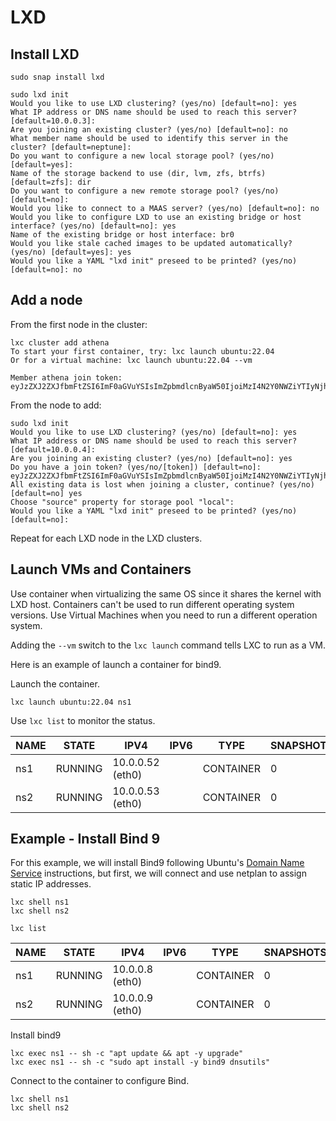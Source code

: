 # LXD

## Install LXD

```shell
sudo snap install lxd
```

```shell
sudo lxd init
Would you like to use LXD clustering? (yes/no) [default=no]: yes
What IP address or DNS name should be used to reach this server? [default=10.0.0.3]:
Are you joining an existing cluster? (yes/no) [default=no]: no
What member name should be used to identify this server in the cluster? [default=neptune]:
Do you want to configure a new local storage pool? (yes/no) [default=yes]:
Name of the storage backend to use (dir, lvm, zfs, btrfs) [default=zfs]: dir
Do you want to configure a new remote storage pool? (yes/no) [default=no]:
Would you like to connect to a MAAS server? (yes/no) [default=no]: no
Would you like to configure LXD to use an existing bridge or host interface? (yes/no) [default=no]: yes
Name of the existing bridge or host interface: br0
Would you like stale cached images to be updated automatically? (yes/no) [default=yes]: yes
Would you like a YAML "lxd init" preseed to be printed? (yes/no) [default=no]: no
```

## Add a node

From the first node in the cluster:

```shell
lxc cluster add athena
To start your first container, try: lxc launch ubuntu:22.04
Or for a virtual machine: lxc launch ubuntu:22.04 --vm

Member athena join token:
eyJzZXJ2ZXJfbmFtZSI6ImF0aGVuYSIsImZpbmdlcnByaW50IjoiMzI4N2Y0NWZiYTIyNjhmNTE0MzNjMmYxNzhhNWM2NjgxOGEwZjEwMjZjYjM3NGYyY2VjMjI0NzFkY2Y4ZGEzZSIsImFkZHJlc3NlcyI6WyIxOTIuMTY4LjMuMzo4NDQzIl0sInNlY3JldCI6ImYwODllZjM1ZDgzZDk0MTQ0M2ViMmM2NTI5NDZjODM4MjRmYmZiODRlOTMxNjA1NGU0ODNhYjZiZjFlYzJmOTMiLCJleHBpcmVzX2F0IjoiMjAyMy0xMi0yOFQxOTo0Nzo1Ni4zMDU5MDQ4MDYtMDY6MDAifQ==
```

From the node to add:

```shell
sudo lxd init
Would you like to use LXD clustering? (yes/no) [default=no]: yes
What IP address or DNS name should be used to reach this server? [default=10.0.0.4]:
Are you joining an existing cluster? (yes/no) [default=no]: yes
Do you have a join token? (yes/no/[token]) [default=no]: eyJzZXJ2ZXJfbmFtZSI6ImF0aGVuYSIsImZpbmdlcnByaW50IjoiMzI4N2Y0NWZiYTIyNjhmNTE0MzNjMmYxNzhhNWM2NjgxOGEwZjEwMjZjYjM3NGYyY2VjMjI0NzFkY2Y4ZGEzZSIsImFkZHJlc3NlcyI6WyIxOTIuMTY4LjMuMzo4NDQzIl0sInNlY3JldCI6ImYwODllZjM1ZDgzZDk0MTQ0M2ViMmM2NTI5NDZjODM4MjRmYmZiODRlOTMxNjA1NGU0ODNhYjZiZjFlYzJmOTMiLCJleHBpcmVzX2F0IjoiMjAyMy0xMi0yOFQxOTo0Nzo1Ni4zMDU5MDQ4MDYtMDY6MDAifQ==
All existing data is lost when joining a cluster, continue? (yes/no) [default=no] yes
Choose "source" property for storage pool "local":
Would you like a YAML "lxd init" preseed to be printed? (yes/no) [default=no]:
```

Repeat for each LXD node in the LXD clusters.

## Launch VMs and Containers

Use container when virtualizing the same OS since it shares the kernel with LXD host. Containers can't be used to run different operating system versions. Use Virtual Machines when you need to run a different operation system.

Adding the `--vm` switch to the `lxc launch` command tells LXC to run as a VM.

Here is an example of launch a container for bind9.

Launch the container.

```shell
lxc launch ubuntu:22.04 ns1
```

Use `lxc list` to monitor the status.

| NAME |  STATE  |        IPV4       | IPV6 |   TYPE    | SNAPSHOTS | LOCATION |
|------|---------|-------------------|------|-----------|-----------|----------|
| ns1  | RUNNING | 10.0.0.52 (eth0) |      | CONTAINER | 0         | neptune  |
| ns2  | RUNNING | 10.0.0.53 (eth0) |      | CONTAINER | 0         | athena   |

## Example - Install Bind 9

For this example, we will install Bind9 following Ubuntu's [Domain Name Service](https://ubuntu.com/server/docs/service-domain-name-service-dns) instructions, but first,
we will connect and use netplan to assign static IP addresses.

```shell
lxc shell ns1
lxc shell ns2

lxc list
```

| NAME |  STATE  |        IPV4      | IPV6 |   TYPE    | SNAPSHOTS | LOCATION |
|------|---------|------------------|------|-----------|-----------|----------|
| ns1  | RUNNING | 10.0.0.8 (eth0) |      | CONTAINER | 0         | neptune  |
| ns2  | RUNNING | 10.0.0.9 (eth0) |      | CONTAINER | 0         | athena   |

Install bind9

```shell
lxc exec ns1 -- sh -c "apt update && apt -y upgrade"
lxc exec ns1 -- sh -c "sudo apt install -y bind9 dnsutils"
```

Connect to the container to configure Bind.

```shell
lxc shell ns1
lxc shell ns2
```
